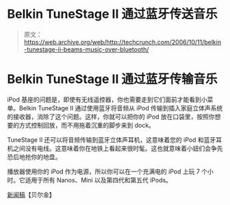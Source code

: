 # Belkin TuneStage II 通过蓝牙传送音乐

> 原文：<https://web.archive.org/web/http://techcrunch.com/2006/10/11/belkin-tunestage-ii-beams-music-over-bluetooth/>

# Belkin TuneStage II 通过蓝牙传输音乐

iPod 基座的问题是，即使有无线遥控器，你也需要走到它们面前才能看到小菜单。Belkin TuneStage II 通过使用蓝牙将音频从 iPod 传输到插入家庭立体声系统的接收器，消除了这个问题。这样，你就可以把你的 iPod 放在口袋里，按照你想要的方式控制回放，而不用拖着沉重的脚步来到 dock。

TuneStage II 还可以将音频传输到蓝牙立体声耳机，这意味着您的 iPod 和蓝牙耳机之间没有电线。这意味着你在地铁上看起来很时髦。这也就意味着小妞们会争先恐后地抢你的地盘。

播放器使用你的 iPod 作为电源，所以你可以在一个充满电的 iPod 上玩 7 个小时。它适用于所有 Nanos、Mini 以及第四代和第五代 iPods。

[新闻稿](https://web.archive.org/web/20130627214629/http://www.belkin.com/pressroom/releases/uploads/10_11_06TuneStageII.html)【贝尔金】